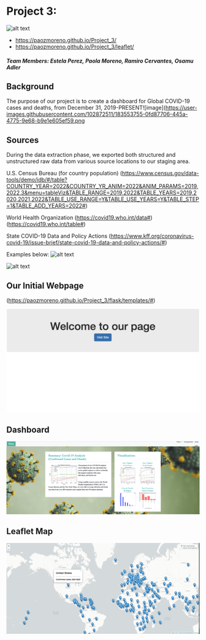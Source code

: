 # Project 3: 
![alt text](images/ETL.png)
* https://paozmoreno.github.io/Project_3/
* https://paozmoreno.github.io/Project_3/leaflet/


##### Team Members: Estela Perez, Paola Moreno, Ramiro Cervantes, Osamu Adler

##


## Background
The purpose of our project is to create a dashboard for Global COVID-19 cases and deaths, from December 31, 2019-PRESENT![image](https://user-images.githubusercontent.com/102872511/183553755-0fd87706-445a-4775-9e68-b9e1e605ef59.png


## Sources
During the data extraction phase, we exported both structured and unstructured raw data from various source locations to our staging area. 

U.S. Census Bureau (for country population)
(https://www.census.gov/data-tools/demo/idb/#/table?COUNTRY_YEAR=2022&COUNTRY_YR_ANIM=2022&ANIM_PARAMS=2019,2022,3&menu=tableViz&TABLE_RANGE=2019,2022&TABLE_YEARS=2019,2020,2021,2022&TABLE_USE_RANGE=Y&TABLE_USE_YEARS=Y&TABLE_STEP=1&TABLE_ADD_YEARS=2022#)

World Health Organization 
(https://covid19.who.int/data#)
(https://covid19.who.int/table#)

State COVID-19 Data and Policy Actions
(https://www.kff.org/coronavirus-covid-19/issue-brief/state-covid-19-data-and-policy-actions/#)




Examples below:
![alt text](images/transform_annual_inflation.PNG)


![alt text](images/transform_annual_inflation.PNG)



## Our Initial Webpage

(https://paozmoreno.github.io/Project_3/flask/templates/#)


![alt text](readmeimages/initialpage.PNG)

## Dashboard

![alt text](readmeimages/dashboard.PNG)

## Leaflet Map

![alt text](readmeimages/map.PNG)

